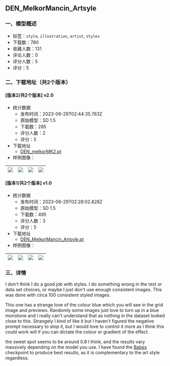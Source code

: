 ## DEN_MelkorMancin_Artsyle
### 一、模型概述

- 标签：`style`, `illustration`, `artist`, `styles`
- 下载数：780
- 收藏人数：131
- 评论人数：0
- 评分人数：5
- 评分：5

### 二、下载地址（共2个版本）

#### [版本2/共2个版本] v2.0

- 统计数据
  - 发布时间：2023-06-29T02:44:35.783Z
  - 原始模型：SD 1.5
  - 下载数：285
  - 评分人数：2
  - 评分：5
- 下载地址
  - [DEN_melkorMK2.pt](https://civitai.com/api/download/models/106291)
- 样例图像：

| <img src="https://image.civitai.com/xG1nkqKTMzGDvpLrqFT7WA/b77403eb-2849-4938-89d6-b8559aadffe1/width=450/1329044.jpeg" /> | <img src="https://image.civitai.com/xG1nkqKTMzGDvpLrqFT7WA/541ccd94-7018-4d30-88ee-0b008a1baa63/width=450/1329046.jpeg" /> | <img src="https://image.civitai.com/xG1nkqKTMzGDvpLrqFT7WA/96646a1a-92c6-4664-9a6a-746c656ff26f/width=450/1329093.jpeg" /> | <img src="https://image.civitai.com/xG1nkqKTMzGDvpLrqFT7WA/1d9aa57c-3c86-4e8d-bd16-d1c84f6e54dd/width=450/1329043.jpeg" /> |
| ---- | ---- | ---- | ---- |

#### [版本1/共2个版本] v1.0

- 统计数据
  - 发布时间：2023-06-29T02:28:02.828Z
  - 原始模型：SD 1.5
  - 下载数：495
  - 评分人数：3
  - 评分：5
- 下载地址
  - [DEN_MelkorMancin_Artsyle.pt](https://civitai.com/api/download/models/98434)
- 样例图像：

| <img src="https://image.civitai.com/xG1nkqKTMzGDvpLrqFT7WA/120d4480-9e35-4571-a389-79b95753d295/width=450/1188612.jpeg" /> | <img src="https://image.civitai.com/xG1nkqKTMzGDvpLrqFT7WA/73a72191-e323-4da5-9b0d-9504de93e9cc/width=450/1188600.jpeg" /> | <img src="https://image.civitai.com/xG1nkqKTMzGDvpLrqFT7WA/29da9569-9ff4-4e79-a26f-7987015818b1/width=450/1188609.jpeg" /> | <img src="https://image.civitai.com/xG1nkqKTMzGDvpLrqFT7WA/bfcd63ce-4d6f-46fa-a1bb-2b68dc94544b/width=450/1188610.jpeg" /> |
| ---- | ---- | ---- | ---- |


### 三、详情
<p>I don't think I do a good job with styles. I do something wrong in the text or data set choices, or maybe I just don't use enough consistent images. This was done with circa 100 consistent styled images.</p><p>This one has a strange love of the colour blue which you will see in the grid image and previews. Randomly some images just love to turn up in a blue monotone and I really can't understand that as nothing in the dataset looked close to this. Strangely I kind of like it but I haven't figured the negative prompt necessary to stop it, but I would love to control it more as I think this could work will if you can dictate the colour or gradient of the effect.</p><p>the sweet spot seems to be around 0.8 I think, and the results vary massively depending on the model you use. I have found the <a target="_blank" rel="ugc" href="https://civitai.com/models/2220/babes">Babes</a> checkpoint to produce best results, as it is complementary to the art style regardless.</p>